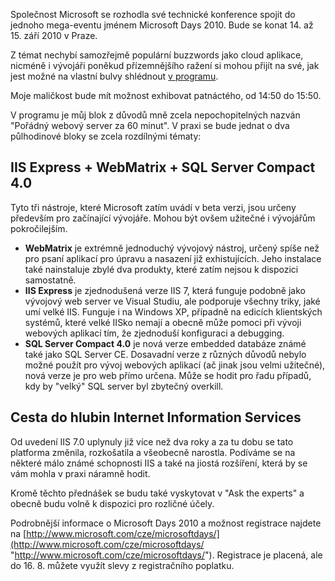 <!-- dcterms:identifier = aspnetcz#294 -->
<!-- dcterms:title = Pozvánka na Microsoft Days 2010 -->
<!-- dcterms:abstract = Společnost Microsoft se rozhodla své technické konference spojit do jednoho mega-eventu jménem Microsoft Days 2010. Bude se konat 14. až 15. září 2010 v Praze. -->
<!-- np9:categoryId = 6 -->
<!-- x4w:category = Akce a události -->
<!-- np9:authorId = 1 -->
<!-- np9:authorEmail = michal.valasek@altairis.cz -->
<!-- dcterms:creator = Michal Altair Valášek -->
<!-- dcterms:created = 2010-08-12T04:17:14.813+02:00 -->
<!-- dcterms:dateAccepted = 2010-08-12T04:17:15.737+02:00 -->
<!-- x4w:pictureWidth = 150 -->
<!-- x4w:pictureHeight = 150 -->
<!-- x4w:pictureUrl = /perex-pictures/20100812-pozvanka-na-microsoft-days-2010.png -->

Společnost Microsoft se rozhodla své technické konference spojit do jednoho mega-eventu jménem Microsoft Days 2010. Bude se konat 14. až 15. září 2010 v Praze.

Z témat nechybí samozřejmě populární buzzwords jako cloud aplikace, nicméně i vývojáři poněkud přízemnějšího ražení si mohou přijít na své, jak jest možné na vlastní bulvy shlédnout [v programu](http://www.microsoft.com/cze/microsoftdays/program/technicky-blok.aspx).

Moje maličkost bude mít možnost exhibovat patnáctého, od 14:50 do 15:50.

V programu je můj blok z důvodů mně zcela nepochopitelných nazván "Pořádný webový server za 60 minut". V praxi se bude jednat o dva půlhodinové bloky se zcela rozdílnými tématy:

## IIS Express + WebMatrix + SQL Server Compact 4.0

Tyto tři nástroje, které Microsoft zatím uvádí v beta verzi, jsou určeny především pro začínající vývojáře. Mohou být ovšem užitečné i vývojářům pokročilejším.

*   **WebMatrix** je extrémně jednoduchý vývojový nástroj, určený spíše než pro psaní aplikací pro úpravu a nasazení již exhistujících. Jeho instalace také nainstaluje zbylé dva produkty, které zatím nejsou k dispozici samostatně.
*   **IIS Express** je zjednodušená verze IIS 7, která funguje podobně jako vývojový web server ve Visual Studiu, ale podporuje všechny triky, jaké umí velké IIS. Funguje i na Windows XP, případně na edicích klientských systémů, které velké IISko nemají a obecně může pomoci při vývoji webových aplikací tím, že zjednoduší konfiguraci a debugging.
*   **SQL Server Compact 4.0** je nová verze embedded databáze známé také jako SQL Server CE. Dosavadní verze z různých důvodů nebylo možné použít pro vývoj webových aplikací (ač jinak jsou velmi užitečné), nová verze je pro web přímo určena. Může se hodit pro řadu případů, kdy by "velký" SQL server byl zbytečný overkill. 

## Cesta do hlubin Internet Information Services

Od uvedení IIS 7.0 uplynuly již více než dva roky a za tu dobu se tato platforma změnila, rozkošatila a všeobecně narostla. Podíváme se na některé málo známé schopnosti IIS a také na jiostá rozšíření, která by se vám mohla v praxi náramně hodit.

Kromě těchto přednášek se budu také vyskytovat v "Ask the experts" a obecně budu volně k dispozici pro rozličné účely.

Podrobnější informace o Microsoft Days 2010 a možnost registrace najdete na [http://www.microsoft.com/cze/microsoftdays/](http://www.microsoft.com/cze/microsoftdays/ "http://www.microsoft.com/cze/microsoftdays/"). Registrace je placená, ale do 16. 8. můžete využít slevy z registračního poplatku.